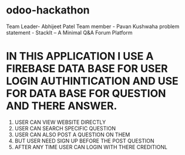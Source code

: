 # odoo-hackathon
Team Leader- Abhijeet Patel
Team member - Pavan Kushwaha
problem statement - StackIt – A Minimal Q&A Forum Platform


# IN THIS APPLICATION I USE A FIREBASE DATA BASE FOR USER LOGIN AUTHINTICATION AND USE FOR DATA BASE FOR QUESTION AND THERE ANSWER. 
1. USER CAN VIEW WEBSITE DIRECTLY
2. USER CAN SEARCH SPECIFIC QUESTION
3. USER CAN ALSO POST A QUESTION ON THEM
4. BUT USER NEED SIGN UP BEFORE THE POST QUESTION
5. AFTER ANY TIME USER CAN LOGIN WITH THERE CREDITIONL
